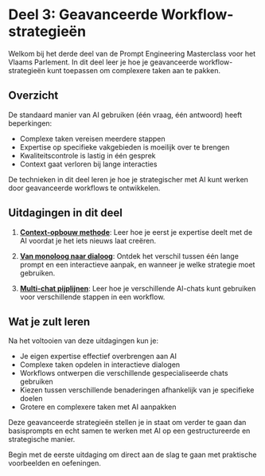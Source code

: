 # Deel 3: Geavanceerde Workflow-strategieën

Welkom bij het derde deel van de Prompt Engineering Masterclass voor het Vlaams Parlement. In dit deel leer je hoe je geavanceerde workflow-strategieën kunt toepassen om complexere taken aan te pakken.

## Overzicht

De standaard manier van AI gebruiken (één vraag, één antwoord) heeft beperkingen:
- Complexe taken vereisen meerdere stappen
- Expertise op specifieke vakgebieden is moeilijk over te brengen
- Kwaliteitscontrole is lastig in één gesprek
- Context gaat verloren bij lange interacties

De technieken in dit deel leren je hoe je strategischer met AI kunt werken door geavanceerde workflows te ontwikkelen.

## Uitdagingen in dit deel

1. [**Context-opbouw methode**](./context-opbouw/): Leer hoe je eerst je expertise deelt met de AI voordat je het iets nieuws laat creëren.

2. [**Van monoloog naar dialoog**](./dialoog-vs-monoloog/): Ontdek het verschil tussen één lange prompt en een interactieve aanpak, en wanneer je welke strategie moet gebruiken.

3. [**Multi-chat pijplijnen**](./multi-chat-pipeline/): Leer hoe je verschillende AI-chats kunt gebruiken voor verschillende stappen in een workflow.

## Wat je zult leren

Na het voltooien van deze uitdagingen kun je:
- Je eigen expertise effectief overbrengen aan AI
- Complexe taken opdelen in interactieve dialogen
- Workflows ontwerpen die verschillende gespecialiseerde chats gebruiken
- Kiezen tussen verschillende benaderingen afhankelijk van je specifieke doelen
- Grotere en complexere taken met AI aanpakken

Deze geavanceerde strategieën stellen je in staat om verder te gaan dan basisprompts en echt samen te werken met AI op een gestructureerde en strategische manier.

Begin met de eerste uitdaging om direct aan de slag te gaan met praktische voorbeelden en oefeningen.